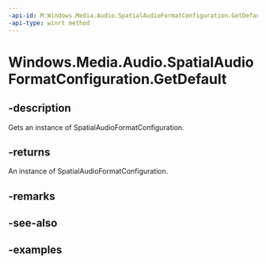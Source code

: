 ```yaml
---
-api-id: M:Windows.Media.Audio.SpatialAudioFormatConfiguration.GetDefault
-api-type: winrt method
---
```


<!-- Method syntax.
public SpatialAudioFormatConfiguration SpatialAudioFormatConfiguration.GetDefault()
-->

# Windows.Media.Audio.SpatialAudioFormatConfiguration.GetDefault

## -description
Gets an instance of SpatialAudioFormatConfiguration.

## -returns
An instance of SpatialAudioFormatConfiguration.

## -remarks

## -see-also

## -examples

